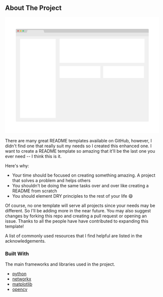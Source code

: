 ## About The Project  
<a href="${{env.REPOSITORY_GITHUB_URL}}"> <img src="images/screenshot.png"></a>

There are many great README templates available on GitHub, however, I didn't find one that really suit my needs so I created this enhanced one. I want to create a README template so amazing that it'll be the last one you ever need -- I think this is it.

Here's why:
* Your time should be focused on creating something amazing. A project that solves a problem and helps others
* You shouldn't be doing the same tasks over and over like creating a README from scratch
* You should element DRY principles to the rest of your life :smile:

Of course, no one template will serve all projects since your needs may be different. So I'll be adding more in the near future. You may also suggest changes by forking this repo and creating a pull request or opening an issue. Thanks to all the people have have contributed to expanding this template!

A list of commonly used resources that I find helpful are listed in the acknowledgements.

### Built With  
The main frameworks and libraries used in the project.
* [python](https://rasa.com/)
* [networkx](https://networkx.org/)
* [matplotlib](https://matplotlib.org/)
* [opencv](https://opencv.org/)